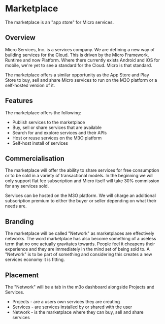 # Marketplace

The marketplace is an "app store" for Micro services.

## Overview

Micro Services, Inc. is a services company. We are defining a new way of building services for the Cloud. 
This is driven by the Micro Framework, Runtime and now Platform. Where there currently exists Android 
and iOS for mobile, we're yet to see a standard for the Cloud. Micro is that standard.

The marketplace offers a similar opportunity as the App Store and Play Store to buy, sell and share 
Micro services to run on the M3O platform or a self-hosted version of it.

## Features

The marketplace offers the following:

- Publish services to the marketplace
- Buy, sell or share services that are available
- Search for and explore services and their APIs
- Host or reuse services on the M3O platform
- Self-host install of services

## Commercialisation

The marketplace will offer the ability to share services for free consumption or to be sold in 
a variety of transactional models. In the beginning we will only support flat fee subscription 
and Micro itself will take 30% commission for any services sold.

Services can be hosted on the M3O platform. We will charge an additional subscription premium 
to either the buyer or seller depending on what their needs are.

## Branding

The marketplace will be called "Network" as marketplaces are effectively networks. The word marketplace has also become something of a useless term that no one actually gravitates towards. People feel it cheapens their experience and they are immediately in the mind set of being sold to. A "Network" is to be part of something and considering this creates a new services economy it is fitting.

## Placement

The "Network" will be a tab in the m3o dashboard alongside Projects and Services. 

- Projects - are a users own services they are creating
- Services - are services installed by or shared with the user
- Network - is the marketplace where they can buy, sell and share services
